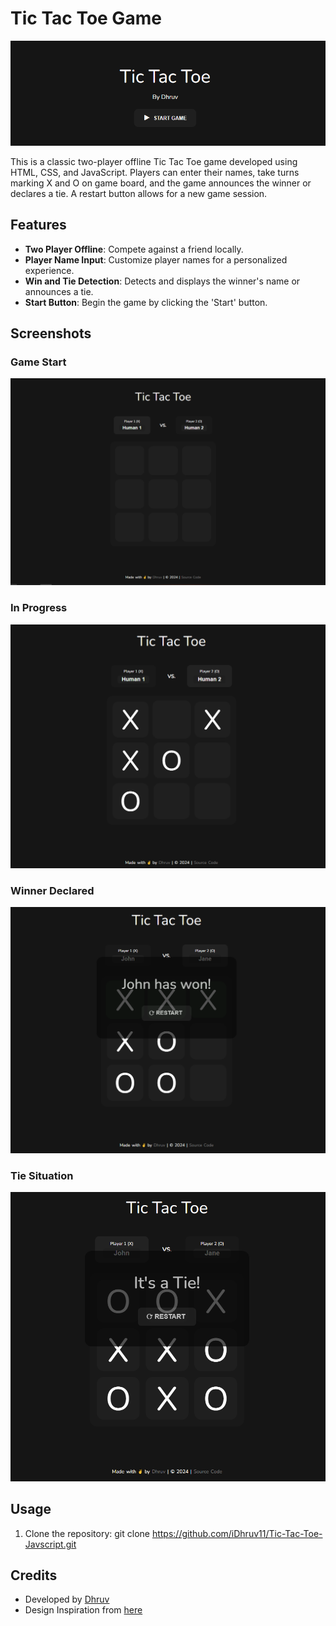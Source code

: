 # Tic Tac Toe Game

![Tic Tac Toe Banner](screenshots/banner.png)

This is a classic two-player offline Tic Tac Toe game developed using HTML, CSS, and JavaScript. Players can enter their names, take turns marking X and O on  game board, and the game announces the winner or declares a tie. A restart button allows for a new game session.

## Features

- **Two Player Offline**: Compete against a friend locally.
- **Player Name Input**: Customize player names for a personalized experience.
- **Win and Tie Detection**: Detects and displays the winner's name or announces a tie.
- **Start Button**: Begin the game by clicking the 'Start' button.

## Screenshots

### Game Start

![Game Start](screenshots/start.png)

### In Progress

![Game In Progress](screenshots/in_progress.png)

### Winner Declared

![Winner Declared](screenshots/winner.png)

### Tie Situation

![Tie Situation](screenshots/tie.png)

## Usage

1. Clone the repository:
git clone https://github.com/iDhruv11/Tic-Tac-Toe-Javscript.git

## Credits

- Developed by [Dhruv](https://github.com/iDhruv11)
- Design Inspiration from [here](https://github.com/emuel-vassallo/tic-tac-toe)

